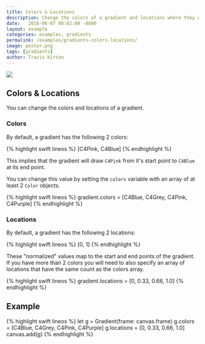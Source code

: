 ```yaml
---
title: Colors & Locations
description: Change the colors of a gradient and locations where they draw.
date:   2016-06-07 00:02:00 -0800
layout: example
categories: examples, gradients
permalink: /examples/gradients-colors-locations/
image: poster.png
tags: [gradients]
author: Travis Kirton
---
```

![](colors-locations.png)

## Colors & Locations
You can change the colors and locations of a gradient.

### Colors
By default, a gradient has the following 2 colors:

{% highlight swift lineos %}
[C4Pink, C4Blue]
{% endhighlight %}

This implies that the gradient will draw `C4Pink` from it's start point to `C4Blue` at its end point.

You can change this value by setting the `colors` variable with an array of at least 2 `Color` objects.

{% highlight swift lineos %}
gradient.colors = [C4Blue, C4Grey, C4Pink, C4Purple]
{% endhighlight %}

### Locations
By default, a gradient has the following 2 locations:

{% highlight swift lineos %}
[0, 1]
{% endhighlight %}

These "normalized" values map to the start and end points of the gradient. If you have more than 2 colors you will need to also specify an array of locations that have the same count as the colors array.

{% highlight swift lineos %}
gradient.locations = [0, 0.33, 0.66, 1.0]
{% endhighlight %}

## Example
{% highlight swift lineos %}
let g = Gradient(frame: canvas.frame)
g.colors = [C4Blue, C4Grey, C4Pink, C4Purple]
g.locations = [0, 0.33, 0.66, 1.0]
canvas.add(g)
{% endhighlight %}
